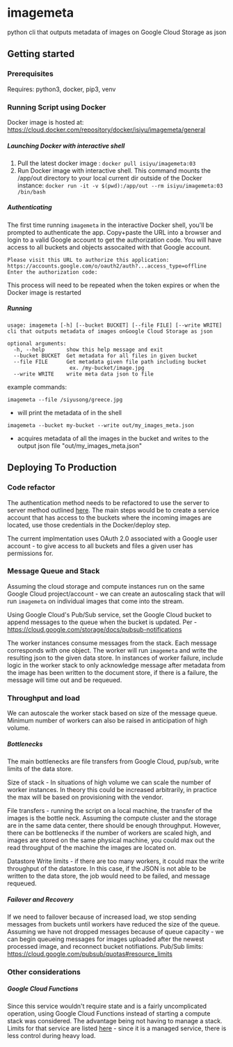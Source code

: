 # imagemeta
python cli that outputs metadata of images on Google Cloud Storage as json

## Getting started
### Prerequisites
Requires: python3, docker, pip3, venv

### Running Script using Docker
Docker image is hosted at: https://cloud.docker.com/repository/docker/isiyu/imagemeta/general

##### Launching Docker with interactive shell
1. Pull the latest docker image :
`docker pull isiyu/imagemeta:03`
2. Run Docker image with interactive shell. This command mounts the /app/out directory to your local current dir outside of the Docker instance:
`docker run -it -v $(pwd):/app/out --rm isiyu/imagemeta:03 /bin/bash`

##### Authenticating
The first time running `imagemeta` in the interactive Docker shell, you'll be prompted to authenticate the app. Copy+paste the URL into a browser and login to a valid Google account to get the authorization code. You will have access to all buckets and objects assocaited with that Google account.
```
Please visit this URL to authorize this application: https://accounts.google.com/o/oauth2/auth?...access_type=offline
Enter the authorization code:
```
This process will need to be repeated when the token expires or when the Docker image is restarted

##### Running
```
usage: imagemeta [-h] [--bucket BUCKET] [--file FILE] [--write WRITE]
cli that outputs metadata of images onGoogle Cloud Storage as json

optional arguments:
  -h, --help       show this help message and exit
  --bucket BUCKET  Get metadata for all files in given bucket
  --file FILE      Get metadata given file path including bucket
                    ex. /my-bucket/image.jpg
  --write WRITE    write meta data json to file
```

example commands:
```
imagemeta --file /siyusong/greece.jpg
```
 - will print the metadata of in the shell
```
imagemeta --bucket my-bucket --write out/my_images_meta.json
```
 - acquires metadata of all the images in the bucket and writes to the output json file "out/my_images_meta.json"

## Deploying To Production

### Code refactor
The authentication method needs to be refactored to use the server to server method outlined [here](https://cloud.google.com/docs/authentication/production#auth-cloud-implicit-python). The main steps would be to create a service account that has access to the buckets where the incoming images are located, use those credentials in the Docker/deploy step.

The current implmentation uses OAuth 2.0 associated with a Google user account - to give access to all buckets and files a given user has permissions for.

### Message Queue and Stack

Assuming the cloud storage and compute instances run on the same Google Cloud project/account - we can create an autoscaling stack that will run `imagemeta` on individual images that come into the stream.

Using Google Cloud's Pub/Sub service, set the Google Cloud bucket to append messages to the queue when the bucket is updated. Per -  https://cloud.google.com/storage/docs/pubsub-notifications

The worker instances consume messages from the stack. Each message corresponds with one object. The worker will run `imagemeta` and write the resulting json to the given data store.
In instances of worker failure, include logic in the worker stack to only acknowledge message after metadata from the image has been written to the document store, if there is a failure, the message will time out and be requeued.

### Throughput and load
We can autoscale the worker stack based on size of the message queue. Minimum number of workers can also be raised in anticipation of high volume.

##### Bottlenecks
The main bottlenecks are file transfers from Google Cloud, pup/sub, write limits of the data store.

Size of stack - In situations of high volume we can scale the number of worker instances. In theory this could be increased arbitrarily, in practice the max will be based on provisioning with the vendor.

File transfers - running the script on a local machine, the transfer of the images is the bottle neck. Assuming the compute cluster and the storage are in the same data center, there should be enough throughput. However, there can be bottlenecks if the number of workers are scaled high, and images are stored on the same physical machine, you could max out the read throughput of the machine the images are located on.

Datastore Write limits - if there are too many workers, it could max the write throughput of the datastore. In this case, if the JSON is not able to be written to the data store, the job would need to be failed, and message requeued.

##### Failover and Recovery
If we need to failover because of increased load, we stop sending messages from buckets until workers have reduced the size of the queue.
Assuming we have not dropped messages because of queue capacity - we can begin queueing messages for images uploaded after the newest processed image, and reconnect bucket notifiations.
Pub/Sub limits: https://cloud.google.com/pubsub/quotas#resource_limits

### Other considerations
##### Google Cloud Functions
Since this service wouldn't require state and is a fairly uncomplicated operation, using Google Cloud Functions instead of starting a compute stack was considered. The advantage being not having to manage a stack. Limits for that service are listed [here](https://cloud.google.com/functions/quotas#scalability) - since it is a managed service, there is less control during heavy load.
